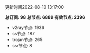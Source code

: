 更新时间2022-08-10 13:17:00

**总订阅: 98**
**总节点: 6889**
**有效节点: 2396**
- v2ray节点: 1936
- ss节点: 187
- trojan节点: 265
- ssr节点: 8
